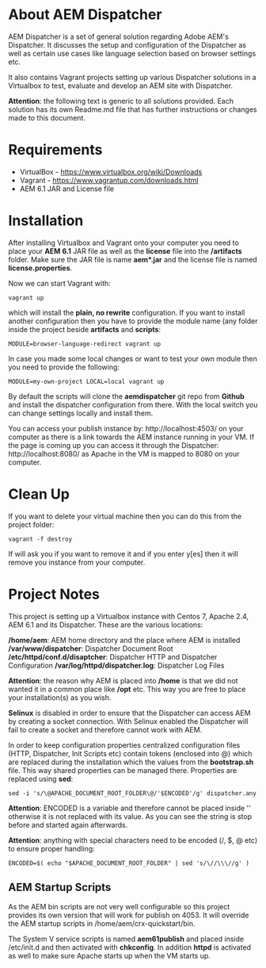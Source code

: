 About AEM Dispatcher
==================

AEM Dispatcher is a set of general solution regarding Adobe AEM's Dispatcher. It discusses the setup and configuration of the Dispatcher as well as certain use cases like language selection based on browser settings etc.

It also contains Vagrant projects setting up various Dispatcher solutions in a Virtualbox to test, evaluate and develop an AEM site with Dispatcher.

**Attention**: the following text is generic to all solutions provided. Each solution has its own Readme.md file that has further instructions or changes made to this document.

# Requirements

* VirtualBox - https://www.virtualbox.org/wiki/Downloads
* Vagrant - https://www.vagrantup.com/downloads.html
* AEM 6.1 JAR and License file

# Installation

After installing Virtualbox and Vagrant onto your computer you need to place your **AEM 6.1** JAR file as well as the **license** file into the **/artifacts** folder. Make sure the JAR file is name **aem\*.jar** and the license file is named **license.properties**.

Now we can start Vagrant with:

	vagrant up

which will install the **plain, no rewrite** configuration. If you want to install another configuration then you have to provide the module name (any folder inside the project beside **artifacts** and **scripts**:

	MODULE=browser-language-redirect vagrant up

In case you made some local changes or want to test your own module then you need to provide the following:

	MODULE=my-own-project LOCAL=local vagrant up

By default the scripts will clone the **aemdispatcher** git repo from **Github** and install the dispatcher configuration from there. With the local switch you can change settings locally and install them.

You can access your publish instance by: http://localhost:4503/ on your computer as there is a link towards the AEM instance running in your VM. If the page is coming up you can access it through the Dispatcher: http://localhost:8080/ as Apache in the VM is mapped to 8080 on your computer.

# Clean Up

If you want to delete your virtual machine then you can do this from the project folder:

	vagrant -f destroy

If will ask you if you want to remove it and if you enter y[es] then it will remove you instance from your computer.

# Project Notes

This project is setting up a Virtualbox instance with Centos 7, Apache 2.4, AEM 6.1 and its Dispatcher. These are the various locations:

**/home/aem**: AEM home directory and the place where AEM is installed
**/var/www/dispatcher**: Dispatcher Document Root
**/etc/httpd/conf.d/disaptcher**: Dispatcher HTTP and Dispatcher Configuration
**/var/log/httpd/dispatcher.log**: Dispatcher Log Files

**Attention**: the reason why AEM is placed into **/home** is that we did not wanted it in a common place like **/opt** etc. This way you are free to place your installation(s) as you wish.

**Selinux** is disabled in order to ensure that the Dispatcher can access AEM by creating a socket connection. With Selinux enabled the Dispatcher will fail to create a socket and therefore cannot work with AEM.

In order to keep configuration properties centralized configuration files (HTTP, Dispatcher, Init Scripts etc) contain tokens (enclosed into @) which are replaced during the installation which the values from the **bootstrap.sh** file. This way shared properties can be managed there.
Properties are replaced using **sed**:

	sed -i 's/\@APACHE_DOCUMENT_ROOT_FOLDER\@/'$ENCODED'/g' dispatcher.any

**Attention**: ENCODED is a variable and therefore cannot be placed inside '' otherwise it is not replaced with its value. As you can see the string is stop before and started again afterwards.

**Attention**: anything with special characters need to be encoded (/, $, @ etc) to ensure proper handling:

	ENCODED=$( echo "$APACHE_DOCUMENT_ROOT_FOLDER" | sed 's/\//\\\//g' )


## AEM Startup Scripts

As the AEM bin scripts are not very well configurable so this project provides its own version that will work for publish on 4053. It will override the AEM startup scripts in /home/aem/crx-quickstart/bin.

The System V service scripts is named **aem61publish** and placed inside /etc/init.d and then activated with **chkconfig**. In addition **httpd** is activated as well to make sure Apache starts up when the VM starts up.

